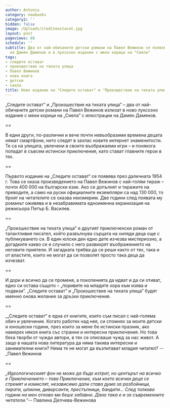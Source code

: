 ```yaml
---
author: Antonia
category: newbooks
category2: ''
hidden: false
image: /Uploads/slediteostavat.jpg
layout: post
pageviews: 60
schedule: ''
subtitle: Два от най-обичаните детски романи на Павел Вежинов се появяват в корица
  на Дамян Дамянов и в луксозно издание с меки корици на "Сиела"
tags:
- следите остават
- произшествие на тихата улица
- Павел Вежинов
- нова книга
- детски
- Сиела
title: Ново издание на "Следите остават" и "Произшествие на тихата улица"
---
```


„Следите остават” и „Произшествие на тихата улица” – два от най-обичаните детски романи на Павел Вежинов излизат в ново луксозно издание с меки корици на „Сиела” с илюстрации на Дамян Дамянов.

\==

В едни други, по-различни и вече почти невъобразими времена децата нямат смартфони, нито следят в захлас новите интернет знаменитости. Те са на улицата, увлечени в своите въображаеми игри – и понякога попадат в съвсем истински приключения, като стават главните герои в тях.

\==

Първото издание на „Следите остават“ се появява през далечната 1954 г. Това се оказа произведението на Павел Вежинов с най-голям тираж – почти 400 000 на български език. Ако се допълнят и тиражите на преводите, а само на руски официалните екземпляри са над 130 000, то броят на читателите се оказва неизмерим.  Две години след появата му романът оживява и в незабравимата едноименна екранизация на режисьора Петър Б. Василев.

\==

„Произшествие на тихата улица” е другият приключенски роман от талантливия  писател, който развълнува сърцата на хиляди деца още с публикуването си. В един юлски ден едно дете изчезва мистериозно, а догадките какво се е случило с него развихрят въображението на неговите приятели. И загадката трябва да се реши както от тях, така и от властите, които не могат да си позволят просто така деца да изчезват.

\==

И дори и всичко да се променя, а поколенията да идват и да си отиват, едно си остава същото – „поривите на младите хора към изява и подвизи”. „Следите остават” и „Произшествие на тихата улица”  будят именно онова желание за дръзки приключения. 

\==

_„Следите остават“ е една от книгите, които съм писал с най-голяма обич и увлечение. Когато работех над нея, си спомнях за моите детски и юношески години, през които за мене бе истински празник, ако намерех някоя книга със странни и интересни приключения. Но това бяха творби от чужди автори, в тях се описваше чужд за нас живот. А защо в нашата нова литература да няма такива интересни и занимателни книги? Нима те не могат да възпитават младия читател? -- _Павел Вежинов

\==

_„Идеологическият фон не може да бъде изтрит, но центърът на всичко е Приключението – това Приключение, към което всички деца се стремят и измислят, независимо дали става дума за разбойници, пирати, шпиони, диверсанти, престъпници, бандити… След толкова години на мен отново ми беше забавно. Дано така е и за съвременните читатели.”_-- Павлина Делчева-Вежинова